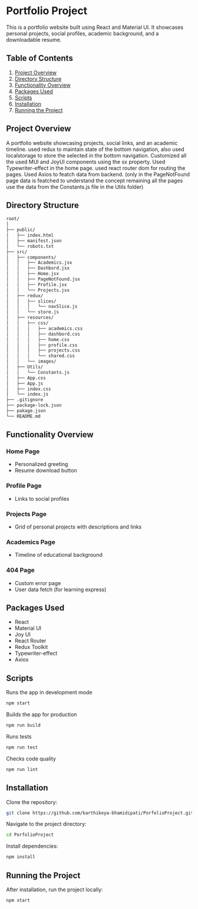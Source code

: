 # Portfolio Project

This is a portfolio website built using React and Material UI. It showcases personal projects, social profiles, academic background, and a downloadable resume.

## Table of Contents

1. [Project Overview](#project-overview)
2. [Directory Structure](#directory-structure)
3. [Functionality Overview](#functionality-overview)
4. [Packages Used](#packages-used)
5. [Scripts](#scripts)
6. [Installation](#installation)
7. [Running the Project](#running-the-project)

## Project Overview

A portfolio website showcasing projects, social links, and an academic timeline. used redux to maintain state of the bottom navigation, also used localstorage to store the selected in the bottom navigation. Customized all the used MUI and JoyUI components using the sx property. Used Typewriter-effect in the home page. used react router dom for routing the pages. Used Axios to featch data from backend. (only in the PageNotFound page data is featched to understand the concept remaining all the pages use the data from the Constants.js file in the Utils folder)

## Directory Structure

```bash
root/
│
├── public/
│   ├── index.html
│   ├── manifest.json
│   └── robots.txt
├── src/
│   ├── components/
│   │   ├── Academics.jsx
│   │   ├── Dashbord.jsx
│   │   ├── Home.jsx
│   │   ├── PageNotFound.jsx
│   │   ├── Profile.jsx
│   │   └── Projects.jsx
│   ├── redux/
│   │   ├── slices/
│   │   │   └── navSlice.js
│   │   └── store.js
│   ├── resources/
│   │   ├── css/
│   │   │   ├── academics.css
│   │   │   ├── dashbord.css
│   │   │   ├── home.css
│   │   │   ├── profile.css
│   │   │   ├── projects.css
│   │   │   └── shared.css
│   │   └── images/
│   ├── Utils/
│   │   └── Constants.js
│   ├── App.css
│   ├── App.js
│   ├── index.css
│   └── index.js
├── .gitignore
├── package-lock.json
├── pakage.json
└── README.md
```

## Functionality Overview

### Home Page

- Personalized greeting
- Resume download button

### Profile Page

- Links to social profiles

### Projects Page

- Grid of personal projects with descriptions and links

### Academics Page

- Timeline of educational background

### 404 Page

- Custom error page
- User data fetch (for learning express)

## Packages Used

- React
- Material UI
- Joy UI
- React Router
- Redux Toolkit
- Typewriter-effect
- Axios

## Scripts

Runs the app in development mode

```bash
npm start
```

Builds the app for production

```bash
npm run build
```

Runs tests

```bash
npm run test
```

Checks code quality

```bash
npm run lint
```

## Installation

Clone the repository:

```bash
git clone https://github.com/karthikeya-bhamidipati/PorfolioProject.git
```

Navigate to the project directory:

```bash
cd PorfolioProject
```

Install dependencies:

```bash
npm install
```

## Running the Project

After installation, run the project locally:

```bash
npm start
```